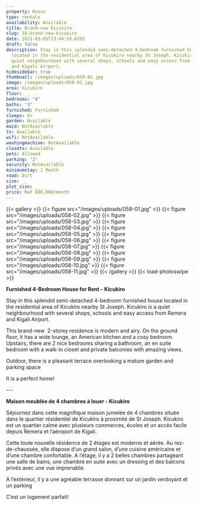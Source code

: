 ```yaml
---
property: House
type: rentals
availability: Available
title: Brand-new Kicikiro
slug: 58-brand-new-kicukiro
date: 2021-03-05T13:44:33.629Z
draft: false
description: Stay in this splendid semi-detached 4-bedroom furnished house
  located in the residential area of Kicukiro nearby St Joseph. Kicukiro is a
  quiet neighbourhood with several shops, schools and easy access from Remera
  and Kigali Airport.
hidesidebar: true
thumbnail: /images/uploads/058-01.jpg
image: /images/uploads/058-01.jpg
area: Kicukiro
floor: __
bedrooms: "4"
baths: "3"
furnished: Furnished
sleeps: 6+
garden: Available
maid: NotAvailable
tv: Available
wifi: NotAvailable
washingmachine: NotAvailable
closets: Available
pets: Allowed
parking: "2"
security: NotAvailable
minimumstay: 1 Month
road: Dirt
size: __
plot_size: __
price: Rwf 800,000/month
---
```

{{< gallery >}}
{{< figure src="/images/uploads/058-01.jpg" >}}
{{< figure src="/images/uploads/058-02.jpg" >}}
{{< figure src="/images/uploads/058-03.jpg" >}}
{{< figure src="/images/uploads/058-04.jpg" >}}
{{< figure src="/images/uploads/058-05.jpg" >}}
{{< figure src="/images/uploads/058-06.jpg" >}}
{{< figure src="/images/uploads/058-07.jpg" >}}
{{< figure src="/images/uploads/058-08.jpg" >}}
{{< figure src="/images/uploads/058-09.jpg" >}}
{{< figure src="/images/uploads/058-10.jpg" >}}
{{< figure src="/images/uploads/058-11.jpg" >}}
{{< /gallery >}}
{{< load-photoswipe >}}

**Furnished 4-Bedroom House for Rent - Kicukiro**

Stay in this splendid semi-detached 4-bedroom furnished house located in the residential area of Kicukiro nearby St Joseph. Kicukiro is a quiet neighbourhood with several shops, schools and easy access from Remera and Kigali Airport.

This brand-new  2-storey residence is modern and airy. On the ground floor, it has a wide lounge, an American kitchen and a cosy bedroom. Upstairs, there are 2 nice bedrooms sharing a bathroom, an en suite bedroom with a walk-in closet and private balconies with amazing views.

Outdoor, there is a pleasant terrace overlooking a mature garden and parking space

It is a perfect home!

---  

**Maison meublée de 4 chambres à louer - Kicukiro**

Séjournez dans cette magnifique maison jumelée de 4 chambres située dans le quartier résidentiel de Kicukiro à proximité de St Joseph. Kicukiro est un quartier calme avec plusieurs commerces, écoles et un accès facile depuis Remera et l’aéroport de Kigali.

Cette toute nouvelle résidence de 2 étages est moderne et aérée. Au rez-de-chaussée, elle dispose d’un grand salon, d’une cuisine américaine et d’une chambre confortable. A l’étage, il y a 2 belles chambres partageant une salle de bains, une chambre en suite avec un dressing et des balcons privés avec une vue imprenable.

A l’extérieur, il y a une agréable terrasse donnant sur un jardin verdoyant et un parking

C’est un logement parfait!